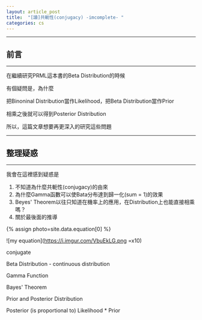 ```yaml
---
layout: article_post
title:  "[讀]共軛性(conjugacy) -imcomplete- "
categories: cs
---
```

---
## 前言
---

在繼續研究PRML這本書的Beta Distribution的時候

有個疑問是，為什麼

把Binoninal Distribution當作Likelihood，把Beta Distribution當作Prior

相乘之後就可以得到Posterior Distribution

所以，這篇文章想要再更深入的研究這些問題

---
## 整理疑惑
---

我會在這裡感到疑惑是

1. 不知道為什麼共軛性(conjugacy)的由來
2. 為什麼Gamma函數可以使Bata分布達到歸一化(sum = 1)的效果
3. Beyes' Theorem以往只知道在機率上的應用，在Distribution上也能直接相乘嗎？
4. 關於最後面的推導

{% assign photo=site.data.equation[0] %}


![my equation](https://i.imgur.com/VbuEkLG.png =x10)

conjugate

Beta Distribution - continuous distribution

Gamma Function

Bayes' Theorem

Prior and Posterior Distribution 

Posterior (is proportional to) Likelihood * Prior